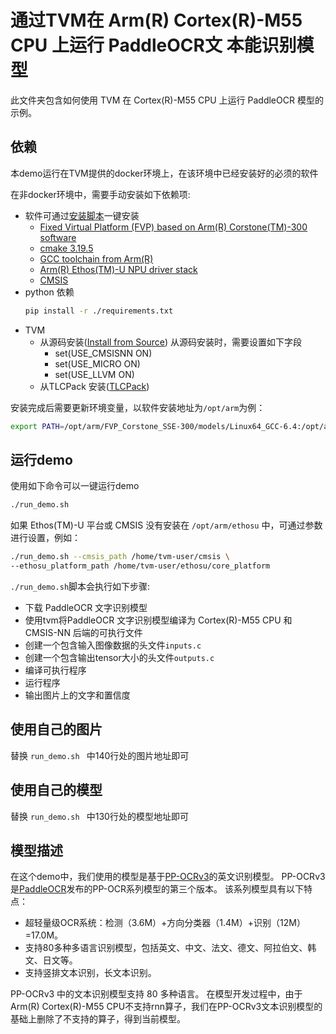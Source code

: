 <!--- Licensed to the Apache Software Foundation (ASF) under one -->
<!--- or more contributor license agreements.  See the NOTICE file -->
<!--- distributed with this work for additional information -->
<!--- regarding copyright ownership.  The ASF licenses this file -->
<!--- to you under the Apache License, Version 2.0 (the -->
<!--- "License"); you may not use this file except in compliance -->
<!--- with the License.  You may obtain a copy of the License at -->

<!---   http://www.apache.org/licenses/LICENSE-2.0 -->

<!--- Unless required by applicable law or agreed to in writing, -->
<!--- software distributed under the License is distributed on an -->
<!--- "AS IS" BASIS, WITHOUT WARRANTIES OR CONDITIONS OF ANY -->
<!--- KIND, either express or implied.  See the License for the -->
<!--- specific language governing permissions and limitations -->
<!--- under the License. -->

通过TVM在 Arm(R) Cortex(R)-M55 CPU 上运行 PaddleOCR文 本能识别模型
===============================================================

此文件夹包含如何使用 TVM 在 Cortex(R)-M55 CPU 上运行 PaddleOCR 模型的示例。

依赖
-------------
本demo运行在TVM提供的docker环境上，在该环境中已经安装好的必须的软件


在非docker环境中，需要手动安装如下依赖项: 

- 软件可通过[安装脚本](https://github.com/apache/tvm/docker/install/ubuntu_install_ethosu_driver_stack.sh)一键安装
  - [Fixed Virtual Platform (FVP) based on Arm(R) Corstone(TM)-300 software](https://developer.arm.com/tools-and-software/open-source-software/arm-platforms-software/arm-ecosystem-fvps)
  - [cmake 3.19.5](https://github.com/Kitware/CMake/releases/)
  - [GCC toolchain from Arm(R)](https://developer.arm.com/-/media/Files/downloads/gnu-rm/10-2020q4/gcc-arm-none-eabi-10-2020-q4-major-x86_64-linux.tar.bz2)
  - [Arm(R) Ethos(TM)-U NPU driver stack](https://review.mlplatform.org)
  - [CMSIS](https://github.com/ARM-software/CMSIS_5)
- python 依赖
  ```bash
  pip install -r ./requirements.txt
  ```
- TVM
  - 从源码安装([Install from Source](https://tvm.apache.org/docs/install/from_source.html))
    从源码安装时，需要设置如下字段
      - set(USE_CMSISNN ON)
      - set(USE_MICRO ON)
      - set(USE_LLVM ON)
  - 从TLCPack 安装([TLCPack](https://tlcpack.ai/))

安装完成后需要更新环境变量，以软件安装地址为`/opt/arm`为例：
```bash
export PATH=/opt/arm/FVP_Corstone_SSE-300/models/Linux64_GCC-6.4:/opt/arm/cmake/bin:$PATH
```

运行demo
----------------------------
使用如下命令可以一键运行demo

```bash
./run_demo.sh
```

如果 Ethos(TM)-U 平台或 CMSIS 没有安装在 `/opt/arm/ethosu` 中，可通过参数进行设置，例如：

```bash
./run_demo.sh --cmsis_path /home/tvm-user/cmsis \
--ethosu_platform_path /home/tvm-user/ethosu/core_platform
```

`./run_demo.sh`脚本会执行如下步骤:
- 下载 PaddleOCR 文字识别模型
- 使用tvm将PaddleOCR 文字识别模型编译为 Cortex(R)-M55 CPU 和 CMSIS-NN 后端的可执行文件
- 创建一个包含输入图像数据的头文件`inputs.c`
- 创建一个包含输出tensor大小的头文件`outputs.c`
- 编译可执行程序
- 运行程序
- 输出图片上的文字和置信度

使用自己的图片
--------------------
替换 `run_demo.sh ` 中140行处的图片地址即可

使用自己的模型
--------------------
替换 `run_demo.sh ` 中130行处的模型地址即可

模型描述
-----------------

在这个demo中，我们使用的模型是基于[PP-OCRv3](https://github.com/PaddlePaddle/PaddleOCR/blob/dygraph/doc/doc_ch/PP-OCRv3_introduction.md)的英文识别模型。 PP-OCRv3是[PaddleOCR](https://github.com/PaddlePaddle/PaddleOCR)发布的PP-OCR系列模型的第三个版本。 该系列模型具有以下特点：
   - 超轻量级OCR系统：检测（3.6M）+方向分类器（1.4M）+识别（12M）=17.0M。
   - 支持80多种多语言识别模型，包括英文、中文、法文、德文、阿拉伯文、韩文、日文等。 
   - 支持竖排文本识别，长文本识别。

PP-OCRv3 中的文本识别模型支持 80 多种语言。 在模型开发过程中，由于Arm(R) Cortex(R)-M55 CPU不支持rnn算子，我们在PP-OCRv3文本识别模型的基础上删除了不支持的算子，得到当前模型。